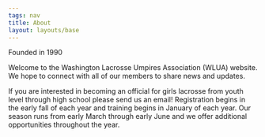 ```yaml
---
tags: nav
title: About
layout: layouts/base
---
```


Founded in 1990

Welcome to the Washington Lacrosse Umpires Association (WLUA) website. We hope to connect with all of our members to share news and updates.

If you are interested in becoming an official for girls lacrosse from youth level through high school please send us an email! Registration begins in the early fall of each year and training begins in January of each year. Our season runs from early March through early June and we offer additional opportunities throughout the year.